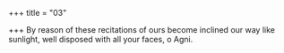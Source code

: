 +++
title = "03"

+++
By reason of these recitations of ours become inclined our way like  sunlight,
well disposed with all your faces, o Agni.